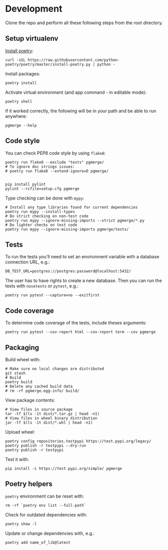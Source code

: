 # Development

Clone the repo and perform all these following steps from the root directory.

## Setup virtualenv

[Install poetry](https://python-poetry.org/docs/#osx--linux--bashonwindows-install-instructions):

    curl -sSL https://raw.githubusercontent.com/python-poetry/poetry/master/install-poetry.py | python -

Install packages:

    poetry install

Activate virtual environment (and app command - in editable mode):

    poetry shell

If it worked correctly, the following will be in your path and be able to run anywhere:

    pgmerge --help

## Code style

You can check PEP8 code style by using `flake8`:

    poetry run flake8 --exclude "tests" pgmerge/
    # To ignore doc strings issues:
    # poetry run flake8 --extend-ignore=D pgmerge/


    pip install pylint
    pylint --rcfile=setup.cfg pgmerge

Type checking can be done with `mypy`:

    # Install any type libraries found for current dependencies
    poetry run mypy --install-types
    # Do strict checking on non-test code
    poetry run mypy --ignore-missing-imports --strict pgmerge/*.py
    # Do lighter checks on test code
    poetry run mypy --ignore-missing-imports pgmerge/tests/

## Tests

To run the tests you'll need to set an environment variable with a database connection URL, e.g.:

    DB_TEST_URL=postgres://postgres:password@localhost:5432/

The user has to have rights to create a new database. Then you can run the tests with `nosetests` or `pytest`, e.g.:

    poetry run pytest --capture=no --exitfirst

## Code coverage

To determine code coverage of the tests, include theses arguments:

    poetry run pytest --cov-report html --cov-report term --cov pgmerge

## Packaging

Build wheel with:

    # Make sure no local changes are distributed
    git stash
    # Build
    poetry build
    # Delete any cached build data
    # rm -rf pgmerge.egg-info/ build/

View package contents:

    # View files in source package
    tar -tf $(ls -1t dist/*.tar.gz | head -n1)
    # View files in wheel binary distribution
    jar -tf $(ls -1t dist/*.whl | head -n1)

Upload wheel:

    poetry config repositories.testpypi https://test.pypi.org/legacy/
    poetry publish -r testpypi --dry-run
    poetry publish -r testpypi

Test it with:

    pip install -i https://test.pypi.org/simple/ pgmerge

## Poetry helpers

`poetry` environment can be reset with:

    rm -rf `poetry env list --full-path`

Check for outdated dependencies with:

    poetry show -l

Update or change dependencies with, e.g.:

    poetry add name_of_lib@latest

